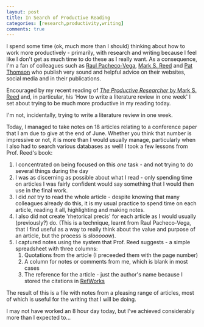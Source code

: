 ```yaml
---
layout: post
title: In Search of Productive Reading
categories: [research,productivity,writing]
comments: true
---
```


I spend some time (ok, much more than I should) thinking about how to work more productively - primarily, with research and writing because I feel like I don't get as much time to do these as I really want. As a consequence, I'm a fan of colleagues such as [Raul Pacheco-Vega](http://www.raulpacheco.org/), [Mark S. Reed](https://www.profmarkreed.com/) and [Pat Thomson](https://patthomson.net/) who publish very sound and helpful advice on their websites, social media and in their publications.

Encouraged by my recent reading of [*The Productive Researcher* by Mark S. Reed](https://www.fasttrackimpact.com/the-productive-researcher) and, in particular, his 'How to write a literature review in one week' I set about trying to be much more productive in my reading today.

I'm not, incidentally, trying to write a literature review in one week.

Today, I managed to take notes on 18 articles relating to a conference paper that I am due to give at the end of June. Whether you think that number is impressive or not, it is more than I would usually manage, particularly when I also had to search various databases as well! I took a few lessons from Prof. Reed's book:

1. I concentrated on being focused on this *one* task - and not trying to do several things during the day
1. I was as discerning as possible about what I read - only spending time on articles I was fairly confident would say something that I would then use in the final work.
1. I did *not* try to read the whole article - despite knowing that many colleagues already do this, it is my usual practice to spend time on each article, reading it all, highlighting and making notes.
1. I also did not create 'rhetorical precis' for each article as I would usually (previously?) do. (This is a technique, learnt from Raul Pacheco-Vega, that I find useful as a way to really think about the value and purpose of an article, but the process is *slooooow*).
1. I captured notes using the system that Prof. Reed suggests - a simple spreadsheet with three columns:
   1. Quotations from the article (I preceeded them with the page number)
   1. A column for notes or comments from me, which is blank in most cases
   1. The reference for the article - just the author's name because I stored the citations in [RefWorks](https://www.refworks.com)

The result of this is a file with notes from a pleasing range of articles, most of which is useful for the writing that I will be doing.

I may not have worked an 8 hour day today, but I've achieved considerably more than I expected to...
